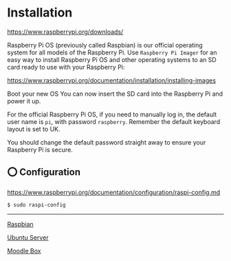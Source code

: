 # Installation

https://www.raspberrypi.org/downloads/

Raspberry Pi OS (previously called Raspbian) is our official operating system for all models of the Raspberry Pi.
Use `Raspberry Pi Imager` for an easy way to install Raspberry Pi OS and other operating systems to an SD card ready to use with your Raspberry Pi:

https://www.raspberrypi.org/documentation/installation/installing-images

Boot your new OS
You can now insert the SD card into the Raspberry Pi and power it up.

For the official Raspberry Pi OS, if you need to manually log in, the default user name is `pi`, with password `raspberry`. Remember the default keyboard layout is set to UK.

You should change the default password straight away to ensure your Raspberry Pi is secure.

## :o: Configuration


https://www.raspberrypi.org/documentation/configuration/raspi-config.md

```
$ sudo raspi-config
```

---

[Raspbian](Raspbian.md)

[Ubuntu Server](Ubuntu.md)

[Moodle Box](moodlebox.md)
